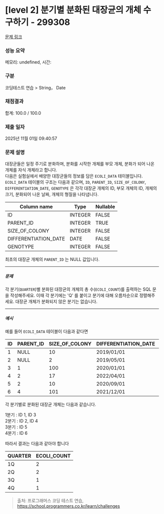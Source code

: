 # [level 2] 분기별 분화된 대장균의 개체 수 구하기 - 299308 

[문제 링크](https://school.programmers.co.kr/learn/courses/30/lessons/299308) 

### 성능 요약

메모리: undefined, 시간: 

### 구분

코딩테스트 연습 > String， Date

### 채점결과

합계: 100.0 / 100.0

### 제출 일자

2025년 11월 01일 09:40:57

### 문제 설명

<p class="default_cursor_land">대장균들은 일정 주기로 분화하며, 분화를 시작한 개체를 부모 개체, 분화가 되어 나온 개체를 자식 개체라고 합니다.<br>
다음은 실험실에서 배양한 대장균들의 정보를 담은 <code>ECOLI_DATA</code> 테이블입니다. <code>ECOLI_DATA</code> 테이블의 구조는 다음과 같으며,  <code>ID</code>, <code>PARENT_ID</code>, <code>SIZE_OF_COLONY</code>, <code class="default_cursor_land">DIFFERENTIATION_DATE</code>, <code>GENOTYPE</code> 은 각각 대장균 개체의 ID, 부모 개체의 ID, 개체의 크기, 분화되어 나온 날짜, 개체의 형질을 나타냅니다.</p>
<table class="table default_cursor_land">
        <thead><tr>
<th class="default_cursor_land">Column name</th>
<th class="default_cursor_land">Type</th>
<th class="default_cursor_land">Nullable</th>
</tr>
</thead>
        <tbody><tr>
<td class="default_cursor_land">ID</td>
<td class="default_cursor_land">INTEGER</td>
<td class="default_cursor_land">FALSE</td>
</tr>
<tr>
<td>PARENT_ID</td>
<td class="default_cursor_land">INTEGER</td>
<td>TRUE</td>
</tr>
<tr>
<td class="default_cursor_land">SIZE_OF_COLONY</td>
<td class="default_cursor_land">INTEGER</td>
<td>FALSE</td>
</tr>
<tr>
<td>DIFFERENTIATION_DATE</td>
<td class="default_cursor_land">DATE</td>
<td>FALSE</td>
</tr>
<tr>
<td>GENOTYPE</td>
<td class="default_cursor_land">INTEGER</td>
<td>FALSE</td>
</tr>
</tbody>
      </table>
<p class="default_cursor_land">최초의 대장균 개체의 <code class="default_cursor_land">PARENT_ID</code> 는 NULL 값입니다.</p>

<hr>

<h5 class="default_cursor_land">문제</h5>

<p class="default_cursor_land">각 분기(<code>QUARTER</code>)별 분화된 대장균의 개체의 총 수(<code>ECOLI_COUNT</code>)를 출력하는 SQL 문을 작성해주세요. 이때 각 분기에는 'Q' 를 붙이고 분기에 대해 오름차순으로 정렬해주세요. 대장균 개체가 분화되지 않은 분기는 없습니다.</p>

<hr>

<h5 class="default_cursor_land">예시</h5>

<p class="default_cursor_land">예를 들어 <code class="default_cursor_land">ECOLI_DATA</code> 테이블이 다음과 같다면</p>
<table class="table default_cursor_land">
        <thead><tr>
<th>ID</th>
<th class="default_cursor_land">PARENT_ID</th>
<th class="default_cursor_land">SIZE_OF_COLONY</th>
<th class="default_cursor_land">DIFFERENTIATION_DATE</th>
<th>GENOTYPE</th>
</tr>
</thead>
        <tbody><tr>
<td>1</td>
<td class="default_cursor_land">NULL</td>
<td class="default_cursor_land">10</td>
<td class="default_cursor_land">2019/01/01</td>
<td>5</td>
</tr>
<tr>
<td>2</td>
<td>NULL</td>
<td class="default_cursor_land">2</td>
<td class="default_cursor_land">2019/05/01</td>
<td>3</td>
</tr>
<tr>
<td>3</td>
<td class="default_cursor_land">1</td>
<td class="default_cursor_land">100</td>
<td class="default_cursor_land">2020/01/01</td>
<td>4</td>
</tr>
<tr>
<td>4</td>
<td class="default_cursor_land">2</td>
<td class="default_cursor_land">17</td>
<td class="default_cursor_land">2022/04/01</td>
<td>4</td>
</tr>
<tr>
<td>5</td>
<td class="default_cursor_land">2</td>
<td class="default_cursor_land">10</td>
<td class="default_cursor_land">2020/09/01</td>
<td>6</td>
</tr>
<tr>
<td>6</td>
<td class="default_cursor_land">4</td>
<td class="default_cursor_land">101</td>
<td class="default_cursor_land">2021/12/01</td>
<td>22</td>
</tr>
</tbody>
      </table>
<p class="default_cursor_land">각 분기별로 분화된 대장균 개체는 다음과 같습니다.</p>

<p class="default_cursor_land">1분기 : ID 1, ID 3<br>
2분기 : ID 2, ID 4<br>
3분기 : ID 5<br>
4분기 : ID 6</p>

<p class="default_cursor_land">따라서 결과는 다음과 같아야 합니다</p>
<table class="table default_cursor_land">
        <thead><tr>
<th class="default_cursor_land">QUARTER</th>
<th class="default_cursor_land">ECOLI_COUNT</th>
</tr>
</thead>
        <tbody><tr>
<td class="default_cursor_land">1Q</td>
<td class="default_cursor_land">2</td>
</tr>
<tr>
<td>2Q</td>
<td class="default_cursor_land">2</td>
</tr>
<tr>
<td>3Q</td>
<td class="default_cursor_land">1</td>
</tr>
<tr>
<td>4Q</td>
<td class="default_cursor_land">1</td>
</tr>
</tbody>
      </table>

> 출처: 프로그래머스 코딩 테스트 연습, https://school.programmers.co.kr/learn/challenges